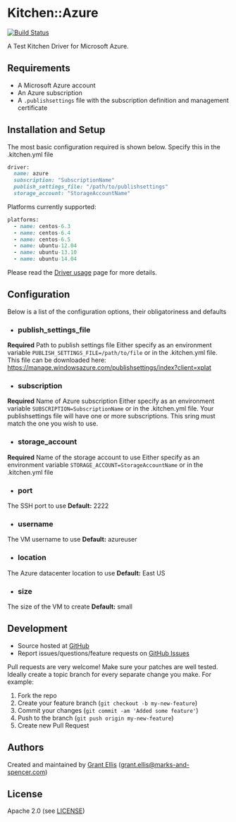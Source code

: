 # <a name="title"></a> Kitchen::Azure

[![Build Status](https://travis-ci.org/DigitalInnovation/kitchen-azure.png)](https://travis-ci.org/DigitalInnovation/kitchen-azure)

A Test Kitchen Driver for Microsoft Azure.

## <a name="requirements"></a> Requirements

* A Microsoft Azure account
* An Azure subscription
* A `.publishsettings` file with the subscription definition and 
management certificate

## <a name="installation"></a> Installation and Setup

The most basic configuration required is shown below. Specify this in the 
.kitchen.yml file

```ruby
driver:
  name: azure
  subscription: "SubscriptionName"
  publish_settings_file: "/path/to/publishsettings"
  storage_account: "StorageAccountName"
```

Platforms currently supported:

```ruby
platforms:
  - name: centos-6.3
  - name: centos-6.4
  - name: centos-6.5
  - name: ubuntu-12.04
  - name: ubuntu-13.10
  - name: ubuntu-14.04
``` 

Please read the [Driver usage][driver_usage] page for more details.

## <a name="config"></a> Configuration

Below is a list of the configuration options, their obligatoriness and defaults

* ### <a name="config-pub-settings"></a> publish_settings_file
**Required** Path to publish settings file
  Either specify as an environment variable `PUBLISH_SETTINGS_FILE=/path/to/file`
or in the .kitchen.yml file. This file can be downloaded here: 
https://manage.windowsazure.com/publishsettings/index?client=xplat

* ### <a name="config-subscription"></a> subscription
**Required** Name of Azure subscription
  Either specify as an environment variable `SUBSCRIPTION=SubscriptionName`
or in the .kitchen.yml file. Your publishsettings file will 
have one or more subscriptions. This sring must match the one you wish to use.

* ### <a name="config-subscription"></a> storage_account
**Required** Name of the storage account to use
  Either specify as an environment variable `STORAGE_ACCOUNT=StorageAccountName`
or in the .kitchen.yml file

* ### <a name="config-ssh"></a> port
The SSH port to use
  **Default:** 2222

* ### <a name="config-username"></a> username
The VM username to use
  **Default:** azureuser

* ### <a name="config-location"></a> location
The Azure datacenter location to use
  **Default:** East US

* ### <a name="config-size"></a> size
The size of the VM to create
  **Default:** small

## <a name="development"></a> Development

* Source hosted at [GitHub][repo]
* Report issues/questions/feature requests on [GitHub Issues][issues]

Pull requests are very welcome! Make sure your patches are well tested.
Ideally create a topic branch for every separate change you make. For
example:

1. Fork the repo
2. Create your feature branch (`git checkout -b my-new-feature`)
3. Commit your changes (`git commit -am 'Added some feature'`)
4. Push to the branch (`git push origin my-new-feature`)
5. Create new Pull Request

## <a name="authors"></a> Authors

Created and maintained by [Grant Ellis][author] (<grant.ellis@marks-and-spencer.com>)

## <a name="license"></a> License

Apache 2.0 (see [LICENSE][license])


[author]:           https://github.com/DigitalInnovation
[issues]:           https://github.com/DigitalInnovation/kitchen-azure/issues
[license]:          https://github.com/DigitalInnovation/kitchen-azure/blob/master/LICENSE
[repo]:             https://github.com/DigitalInnovation/kitchen-azure
[driver_usage]:     http://docs.kitchen-ci.org/drivers/usage
[chef_omnibus_dl]:  http://www.getchef.com/chef/install/
